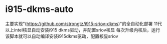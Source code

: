 # i915-dkms-auto
主要实现"(https://github.com/strongtz/i915-sriov-dkms)"的全自动化部署
11代以上intel核显自动安装i915 dkms驱动，并配置sriov核显
每次升级内核后，运行该脚本就可以自动编译安装i915dkms驱动，配置核显sriov
